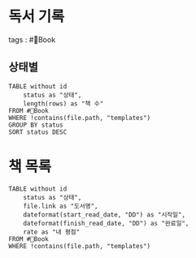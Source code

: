 # 독서 기록
tags : #📔Book 

## 상태별
```dataview
TABLE without id
	status as "상태",
	length(rows) as "책 수"
FROM #📔Book  
WHERE !contains(file.path, "templates")
GROUP BY status
SORT status DESC
```

# 책 목록
```dataview
TABLE without id
	status as "상태",
	file.link as "도서명",
	dateformat(start_read_date, "DD") as "시작일",
	dateformat(finish_read_date, "DD") as "완료일",
	rate as "내 평점"
FROM #📔Book  
WHERE !contains(file.path, "templates")
```